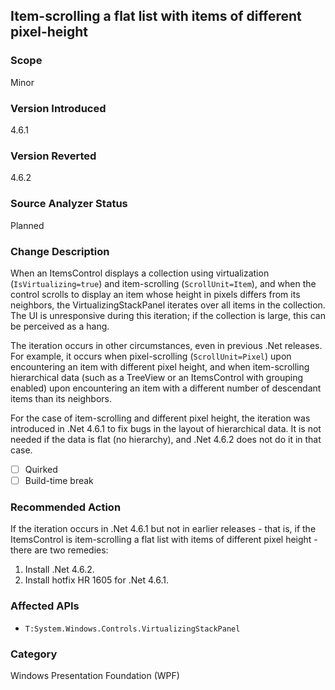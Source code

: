 ## Item-scrolling a flat list with items of different pixel-height

### Scope
Minor

### Version Introduced
4.6.1

### Version Reverted
4.6.2

### Source Analyzer Status
Planned

### Change Description
When an ItemsControl displays a collection using virtualization (`IsVirtualizing=true`) and item-scrolling (`ScrollUnit=Item`),
and when the control scrolls to display an item whose height in pixels differs from its neighbors, the VirtualizingStackPanel
iterates over all items in the collection.   The UI is unresponsive during this iteration;  if the collection is
large, this can be perceived as a hang.

The iteration occurs in other circumstances, even in previous .Net releases.  For example, it occurs when
pixel-scrolling (`ScrollUnit=Pixel`) upon encountering an item with different pixel height, and when item-scrolling
hierarchical data (such as a TreeView or an ItemsControl with grouping enabled) upon encountering an item with
a different number of descendant items than its neighbors.

For the case of item-scrolling and different pixel height, the iteration was introduced in .Net 4.6.1 to fix
bugs in the layout of hierarchical data.  It is not needed if the data is flat (no hierarchy), and .Net 4.6.2
does not do it in that case.

- [ ] Quirked 
- [ ] Build-time break

### Recommended Action
If the iteration occurs in .Net 4.6.1 but not in earlier releases - that is, if the ItemsControl is item-scrolling
a flat list with items of different pixel height - there are two remedies:
1. Install .Net 4.6.2.
2. Install hotfix HR 1605 for .Net 4.6.1.

### Affected APIs
* `T:System.Windows.Controls.VirtualizingStackPanel`

### Category
Windows Presentation Foundation (WPF)

<!--
    ### Original Bug
    202599
-->

<!-- breaking change id: 152 -->
